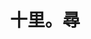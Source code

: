 ---
title: "十里。尋"
description: "十里。尋"
layout: shop
keywords:
  - 美食競賽
  - 台灣美食
  - 美食精選
datePublished: "2025-06-30"
dateModified: "2025-07-03"
city: "台北市"
district: "松山區"
address: "台北市松山區富錦街446號"
phone: ""
geo: "25.060751043482774, 121.56181748117038"
google_map: "https://maps.app.goo.gl/P5eUtNFEzrtMbA5s5"
footinder: "https://footinder.com.tw/%E5%8F%B0%E5%8C%97%E5%B8%82%E6%9D%BE%E5%B1%B1%E5%8D%80/362124/"
official: "https://www.instagram.com/seeker_10k/"
award:
  - name: "500盤"
    year: "2024"
    entries:
      - dishes:
          - "南非26頭吉品鮑"

---